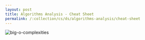 ```yaml
---
layout: post
title: Algorithms Analysis - Cheat Sheet
permalink: /:collection/cs/ds/algorithms-analysis/cheat-sheet
---
```


![big-o-complexities](https://github.com/arpit04tripathi/files-cdn/raw/cdn/dsa/algorithms/analysis/big-o-complexities.jpg)

